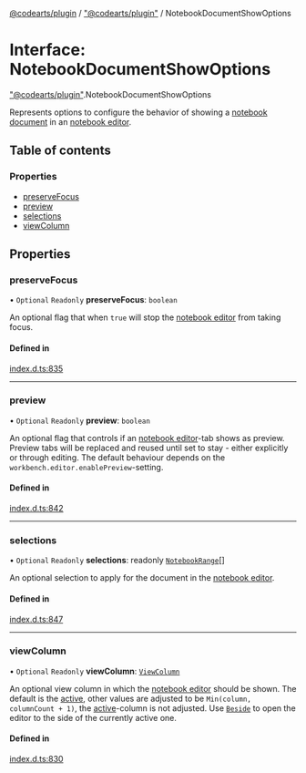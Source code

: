 [@codearts/plugin](../README.md) / ["@codearts/plugin"](../modules/_codearts_plugin_.md) / NotebookDocumentShowOptions

# Interface: NotebookDocumentShowOptions

["@codearts/plugin"](../modules/_codearts_plugin_.md).NotebookDocumentShowOptions

Represents options to configure the behavior of showing a [notebook document](codearts_plugin_.NotebookDocument.md) in an [notebook editor](codearts_plugin_.NotebookEditor.md).

## Table of contents

### Properties

- [preserveFocus](codearts_plugin_.NotebookDocumentShowOptions.md#preservefocus)
- [preview](codearts_plugin_.NotebookDocumentShowOptions.md#preview)
- [selections](codearts_plugin_.NotebookDocumentShowOptions.md#selections)
- [viewColumn](codearts_plugin_.NotebookDocumentShowOptions.md#viewcolumn)

## Properties

### preserveFocus

• `Optional` `Readonly` **preserveFocus**: `boolean`

An optional flag that when `true` will stop the [notebook editor](codearts_plugin_.NotebookEditor.md) from taking focus.

#### Defined in

[index.d.ts:835](https://github.com/huaweicloud/cloudide-plugin-api/blob/5055bbd/index.d.ts#L835)

___

### preview

• `Optional` `Readonly` **preview**: `boolean`

An optional flag that controls if an [notebook editor](codearts_plugin_.NotebookEditor.md)-tab shows as preview. Preview tabs will
be replaced and reused until set to stay - either explicitly or through editing. The default behaviour depends
on the `workbench.editor.enablePreview`-setting.

#### Defined in

[index.d.ts:842](https://github.com/huaweicloud/cloudide-plugin-api/blob/5055bbd/index.d.ts#L842)

___

### selections

• `Optional` `Readonly` **selections**: readonly [`NotebookRange`](../classes/codearts_plugin_.NotebookRange.md)[]

An optional selection to apply for the document in the [notebook editor](codearts_plugin_.NotebookEditor.md).

#### Defined in

[index.d.ts:847](https://github.com/huaweicloud/cloudide-plugin-api/blob/5055bbd/index.d.ts#L847)

___

### viewColumn

• `Optional` `Readonly` **viewColumn**: [`ViewColumn`](../enums/codearts_plugin_.ViewColumn.md)

An optional view column in which the [notebook editor](codearts_plugin_.NotebookEditor.md) should be shown.
The default is the [active](../enums/codearts_plugin_.ViewColumn.md#active), other values are adjusted to
be `Min(column, columnCount + 1)`, the [active](../enums/codearts_plugin_.ViewColumn.md#active)-column is
not adjusted. Use [`Beside`](../enums/codearts_plugin_.ViewColumn.md#beside) to open the
editor to the side of the currently active one.

#### Defined in

[index.d.ts:830](https://github.com/huaweicloud/cloudide-plugin-api/blob/5055bbd/index.d.ts#L830)

